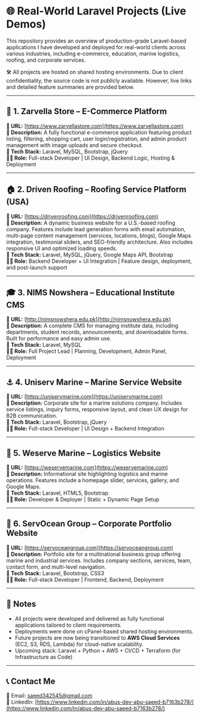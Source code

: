 # 🌐 Real-World Laravel Projects (Live Demos)

This repository provides an overview of production-grade Laravel-based applications I have developed and deployed for real-world clients across various industries, including e-commerce, education, marine logistics, roofing, and corporate services.

🛠 All projects are hosted on shared hosting environments. Due to client confidentiality, the source code is not publicly available. However, live links and detailed feature summaries are provided below.

---

## 🛒 1. Zarvella Store – E-Commerce Platform  
**🔗 URL:** [https://www.zarvellastore.com](https://www.zarvellastore.com)  
**📌 Description:** A fully functional e-commerce application featuring product listing, filtering, shopping cart, user login/registration, and admin product management with image uploads and secure checkout.  
**🧱 Tech Stack:** Laravel, MySQL, Bootstrap, jQuery  
**👨‍💻 Role:** Full-stack Developer | UI Design, Backend Logic, Hosting & Deployment

---

## 🏠 2. Driven Roofing – Roofing Service Platform (USA)  
**🔗 URL:** [https://drivenroofing.com](https://drivenroofing.com)  
**📌 Description:** A dynamic business website for a U.S.-based roofing company. Features include lead generation forms with email automation, multi-page content management (services, locations, blogs), Google Maps integration, testimonial sliders, and SEO-friendly architecture. Also includes responsive UI and optimized loading speeds.  
**🧱 Tech Stack:** Laravel, MySQL, jQuery, Google Maps API, Bootstrap  
**👨‍💻 Role:** Backend Developer + UI Integration | Feature design, deployment, and post-launch support

---

## 🎓 3. NIMS Nowshera – Educational Institute CMS  
**🔗 URL:** [http://nimsnowshera.edu.pk](http://nimsnowshera.edu.pk)  
**📌 Description:** A complete CMS for managing institute data, including departments, student records, announcements, and downloadable forms. Built for performance and easy admin use.  
**🧱 Tech Stack:** Laravel, MySQL  
**👨‍💻 Role:** Full Project Lead | Planning, Development, Admin Panel, Deployment

---

## ⚓ 4. Uniserv Marine – Marine Service Website  
**🔗 URL:** [https://uniservmarine.com](https://uniservmarine.com)  
**📌 Description:** Corporate site for a marine solutions company. Includes service listings, inquiry forms, responsive layout, and clean UX design for B2B communication.  
**🧱 Tech Stack:** Laravel, Bootstrap, jQuery  
**👨‍💻 Role:** Full-stack Developer | UI Design + Backend Integration

---

## 🚢 5. Weserve Marine – Logistics Website  
**🔗 URL:** [https://weservemarine.com](https://weservemarine.com)  
**📌 Description:** Informational site highlighting logistics and marine operations. Features include a homepage slider, services, gallery, and Google Maps.  
**🧱 Tech Stack:** Laravel, HTML5, Bootstrap  
**👨‍💻 Role:** Developer & Deployer | Static + Dynamic Page Setup

---

## 🏢 6. ServOcean Group – Corporate Portfolio Website  
**🔗 URL:** [https://servoceangroup.com](https://servoceangroup.com)  
**📌 Description:** Portfolio site for a multinational business group offering marine and industrial services. Includes company sections, services, team, contact form, and multi-level navigation.  
**🧱 Tech Stack:** Laravel, Bootstrap, CSS3  
**👨‍💻 Role:** Full-stack Developer | Frontend, Backend, Deployment

---

## 📌 Notes

- All projects were developed and delivered as fully functional applications tailored to client requirements.
- Deployments were done on cPanel-based shared hosting environments.
- Future projects are now being transitioned to **AWS Cloud Services** (EC2, S3, RDS, Lambda) for cloud-native scalability.
- Upcoming stack: Laravel + Python + AWS + CI/CD + Terraform (for Infrastructure as Code)

---

## 📞 Contact Me

📧 Email: [saeed342545@gmail.com](mailto:saeed342545@gmail.com)  
🔗 LinkedIn: [https://www.linkedin.com/in/abus-dev-abu-saeed-b7163b278/](https://www.linkedin.com/in/abus-dev-abu-saeed-b7163b278/)
